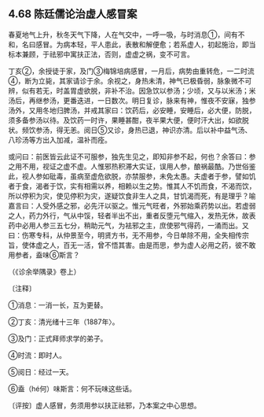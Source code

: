## 4.68 陈廷儒论治虚人感冒案

春夏地气上升，秋冬天气下降，人在气交中，一呼一吸，与时消息①，间有不和，名曰感冒。为病本轻，平人患此，表散和解便愈；若系虚人，初起施治，即当标本兼顾，于祛邪中寓扶正法，否则，虚虚之祸，变不可言。

丁亥②，余授徒于家，及门③梅锦培病感冒，一月后，病势由重转危，一二时流④，断为立毙，其家请诊于余。余视之，身热未清，神气已极昏弱，脉象微不可辨，似有若无，时盖胃虚欲脱，非补不治。因急饮以参汤；少顷，又与以米汤；米汤后，再继参汤，更番迭进，一日数次。明日复诊，脉来有神，惟夜不安寐，独参汤外，又用冬地归脾汤，并戒其家曰：饮药后，必安睡，安睡后，必大便，防脱，须多备参汤以待。及饮药一时许，果睡甚酣，夜半果大便，便时汗大出，如欲脱状。频饮参汤，得无恙。阅日⑤又诊，身热已退，神识亦清。后以补中益气汤、八珍汤等方出入加减，温补而痊。

或问曰：前医皆云此证不可服参，独先生见之，即知非参不起，何也？余答曰：参之用不用，视证之虚不虚。人惟邪热积滞大实证，误用人参，酿祸最酷。乃世俗鉴此，视人参如砒毒，虽病至虚危欲脱，亦禁服参，未免太愚。夫虚者于参，譬如饥者于食，渴者于饮，实有相需以养，相赖以生之势。惟其人不饥而食，不渴而饮，所以停积为灾，使见停积为灾，遂疑饮食非生人之具，甘饥渴而死，有是理乎？喻嘉言曰：人受外感之邪，必先汗以驱之。惟元气旺者，外邪始乘药势以出。若虚弱之人，药力外行，气从中馁，轻者半出不出，重者反堕元气缩入，发热无休，故表药中必用人参三五七分，稍助元气，为袪邪之主，庶使邪气得药，一涌而出。又曰：伤寒专科，从仲景至今，明贤方书，无不用参，今日单除不用，全失相传宗旨，使体虚之人，百无一活，曾不悟其害。由是而思，参为虚人必用之药，彼不敢用参者，盍味⑥斯言？

（《诊余举隅录》卷上）

〔注释〕

①消息：一消一长，互为更替。

②丁亥：清光绪十三年（1887年〉。

③及门：正式拜师求学的弟子。

④时流：即时人。

⑤阅日：经过一天。

⑥盍（hé何）味斯言：何不玩味这些话。

〔评按〕虚人感冒，务须用参以扶正祛邪，乃本案之中心思想。
